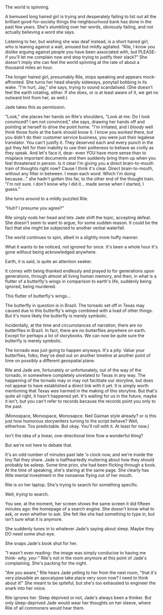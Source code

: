 
The world is spinning.

A bemused long haired girl is trying and desperately failing to list out all the brilliant good-for-society things the neighbourhood bank has done in the past few years. She's stumbling over her words, obviously failing, and not actually believing a word she says.

Listening to her, but wishing she was deaf instead, is a short haired girl, who is leaning against a wall, amused but mildly agitated. "Rile, I know you dislike arguing against people you have been associated with, but PLEASE- if you'll let me complain now and stop trying to justify their slack?" She doesn't imply she can feel the world spinning at the rate of about a thousand miles an hour.

The longer haired girl, presumably Rile, stops speaking and appears mock-affronted. She turns her head sharply sideways, ponytail bobbing in its wake. "I'm hurt, Jay," she says, trying to sound scandalised. (She doesn't feel the earth rotating, either. If she does, or is at least aware of it, we get no outward hint from her, as well.)

Jade takes this as permission.

"Look," she places her hands on Rile's shoulders, "Look at me. Do I look convinced? I am not convinced," she says, drawing her hands off and pointing at herself to drive the point home. "I'm irritated, and I _bloody_ well think those fools at the bank should know it. I know you worked there, but you didn't do their customer service business, you were just their legalese translator. You can't justify it. They deserved each and every punch in the gut they felt for their inability to use their politeness to behave as civilly as they speak. And let's face it, dear- even YOU have more sense than to misplace important documents and then suddenly bring them up when you feel threatened in person. Is it clear I'm giving you a direct brain-to-mouth train of thoughts right now? Cause I think it's clear. Direct brain-to-mouth, without any filter in between. I mean each word. Which I'm doing because..." she hadn't gotten this far, to the other end of the thought train. "I'm not sure. I don't know why I did it... made sense when I started, I guess."

She turns around to a mildly puzzled Rile.

"Huh? I presume you agree?"

Rile simply nods her head and lets Jade shift the topic, accepting defeat. She doesn't seem to want to argue, for some sudden reason. It could be the fact that she might be subjected to another verbal waterfall.

The world continues to spin, albeit in a slightly more huffy manner.

What it wants to be noticed, not ignored for once. It's been a whole hour it's gone without being acknowledged anywhere.

Earth, it is said, is quite an attention seeker.

It comes with being thanked endlessly and prayed to for generations upon generations, through almost all living human memory, and then, in what is a flutter of a butterfly's wings in comparison to earth's life, suddenly being ignored, being murdered.

This flutter of butterfly's wings...

The butterfly in question is in Brazil. The tornado set off in Texas may caused due to this butterfly's wings combined with a load of other things. But it's more likely the butterfly is merely symbolic.

Incidentally, at the time and circumstances of narration, there are no butterflies in Brazil. In fact, there are no butterflies anywhere on earth. Except for perhaps a lot of storybooks. We can now be quite sure the butterfly is merely symbolic.

The tornado was just going to happen anyways. It's a pity. Value your butterflies, folks; they've died out on another timeline at another point of time on possibly a different geospatial plane.

Rile and Jade are, fortunately or unfortunately, out of the way of the tornado, in somewhere completely unrelated to Texas in any way. The happening of the tornado may or may not facilitate our storyline, but does not appear to have established a direct link with it yet. It is simply worth mentioning that Texas _was_ harmed in the making of this storyline. But that's quite all right, it hasn't happened yet. It's waiting for us in the future, maybe it isn't, but you can't refer to records because the records point you only to the past.

(Monospace, Monospace, Monosapce. Neil Gaiman style already? or is this just how humorous storywriters turning to the script behave? Well, eitherhow: Too predictable. But okay. You'll roll with it. At least for now.)

Isn't the idea of a linear, one-directional time flow a wonderful thing?

But we're not here to debate that.

It's an odd number of minutes past late 'o clock now, and we're inside the tiny flat they share. Jade is halfheartedly muttering about how they should probably be asleep. Some time prior, she had been flicking through a book. At the time of speaking, she's staring at the same page. She clearly has little mental investment in the nonsense flying out of her mouth.

Rile is on her laptop. She's trying to search for something specific.

Well, _trying_ to search.

You see, at the moment, her screen shows the same screen it did fifteen minutes ago: the homepage of a search engine. She doesn't know what to ask, or even whether to ask. She felt like she had something to type in, but isn't sure what it is anymore.

She suddenly tunes in to whatever Jade's saying about sleep. Maybe they DO need some shut-eye.

She snaps Jade's book shut for her.

"I wasn't even reading- the image was simply conducive to having me think- *why, you*-" Rile's not in the room anymore at this point of Jade's complaining. She's packing for the night.

"Are you aware," Rile hears Jade yelling to her from the next room, "that it's very plausible an apocalypse take place very soon now? I need to think about it!" She meant to be spiteful, but she's too exhausted to engineer the snark into her voice.

Rile ignores her. Sleep deprived or not, Jade's always been a thinker. But only sleep-deprived Jade would wear her thoughts on her sleeve, where Rile of all commoners would hear them.
